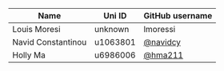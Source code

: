 | Name | Uni ID | GitHub username |
| --- | --- | --- |
| Louis Moresi | unknown | lmoressi |
| Navid Constantinou | u1063801 | [@navidcy](http://github.com/navidcy) |
| Holly Ma | u6986006 | [@hma211](http://github.com/hma211) |
